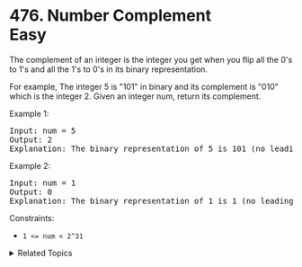 # 476. Number Complement<br> Easy

The complement of an integer is the integer you get when you flip all the 0's to 1's and all the 1's to 0's in its binary representation.

For example, The integer 5 is "101" in binary and its complement is "010" which is the integer 2.
Given an integer num, return its complement.

Example 1:

<pre>
Input: num = 5
Output: 2
Explanation: The binary representation of 5 is 101 (no leading zero bits), and its complement is 010. So you need to output 2.
</pre>

Example 2:

<pre>
Input: num = 1
Output: 0
Explanation: The binary representation of 1 is 1 (no leading zero bits), and its complement is 0. So you need to output 0.
</pre>

Constraints:

- `1 <= num < 2^31`

<details>

<summary> Related Topics </summary>

-   `Bit Manipulation`
-   `Math`

</details>
